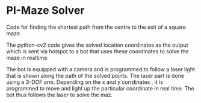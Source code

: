 # PI-Maze Solver 

Code for finding the shortest path from the centre to the exit of a square maze.

The python-cv2 code gives the solved location coordinates as the output which is sent via hotspot to a bot that uses these coordinates to solve the maze in realtime.

The bot is equipped with a camera and is programmed to follow a laser light that is shown along the path of the solved points. The laser part is done using a 3-DOF arm. Depending on the x and y corrdinates , it is programmed to move and light up the particular coordinate in real time. The bot thus follows the laser to solve the maz.
